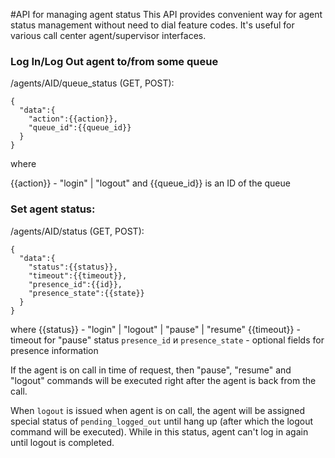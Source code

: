
#API for managing agent status
This API provides convenient way for agent status management without need to dial feature codes. It's useful for various call center agent/supervisor interfaces.

### Log In/Log Out agent to/from some queue

/agents/AID/queue_status (GET, POST):

```
{
  "data":{
    "action":{{action}},
    "queue_id":{{queue_id}}
  }
}
```

where 

{{action}} - "login" | "logout"
and {{queue_id}} is an ID of the queue

### Set agent status:

/agents/AID/status  (GET, POST):
```
{
  "data":{
    "status":{{status}},
    "timeout":{{timeout}},
    "presence_id":{{id}},
    "presence_state":{{state}}
  }
}
```
where
{{status}} - "login" | "logout" | "pause" | "resume"
{{timeout}} - timeout for "pause" status
`presence_id` и `presence_state` - optional fields for presence information

If the agent is on call in time of request, then "pause",  "resume"  and "logout" commands will be executed right after the agent is back from the call. 

When `logout` is issued when agent is on call, the agent will be assigned special status of `pending_logged_out` until hang up (after which the logout command will be executed). While in this status, agent can't log in again until logout is completed.


